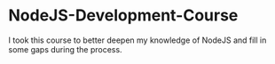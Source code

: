 # NodeJS-Development-Course

I took this course to better deepen my knowledge of NodeJS and fill in some gaps during the process.

